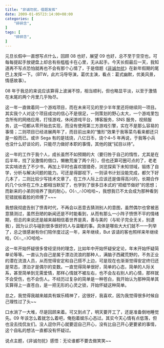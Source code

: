 ```yaml
---
title: "非诚勿扰，借题发挥"
date: 2009-01-05T23:14:00+08:00
categories: [
    "碎碎念",
]
tags: [
    "碎碎念",
]
---
```


元旦长假中一直想写点什么，回顾 08 也好，展望 09 也好，总不至于空空也，可每每提起手放键盘上却总有些槛槛卡在心里，无从起手。今天长假最后一天，我知道再不写点恐怕就再也不会有那个心情了，于是借题《[非诚勿扰](http://movie.douban.com/subject/3313801/)》在新年假期的尾巴上发挥一下。（BTW，此片冯导导演，葛优主演，看点：葛式幽默，优美风景，情感故事）。

<!--more-->

08 年于我总的来说应该算得上波澜不惊，相当顺利，但也略显平淡，以至于激情在末尾的两个月里几乎殆尽。

这一年一直做着同一个游戏项目，而在未来可见的至少半年里还将继续同一项目。其实我个人对这个项目成功的信心不是很足，一则策划的野心太大，一个游戏里包含所有的网络应用，打怪游戏，休闲游戏平台，博客服务，SNS 服务，视频服务，这一切都从零开始去实现，而没有使用第三方游戏引擎，实在不是那么容易的事情；二则项目已经进展两年了，而目前出来的“雏形”效果于我等菜鸟看来都还只是一般而已。或许 Sega 有的是钱烧，八亿日币，烧个4~5 年再说，于我等小兵也没什么好谈论的，只能尽力做好本职的事情，其他的就“拭目以待”。

这一年的工作于我个人，成长虽然不如预期的大（要归咎于自己的惰性，尤其是在后半年，找了没激情的借口，懒散荒废了两个月），但也还算可圈可点的了，老老实实啃进去了不少书，再加上平时也喜欢猎猎奇，浏览探索下未知领域，锻炼了自学，分析与解决问题的能力。可还是得鄙视下，一则读书计划没能完成，都欠下好几本了，二则比较少写技术文章了。在工作人际上应该还是值得高兴的，长期合作的几个伙伴在工作上都相当默契了，也学到了很多日本式的“把细节做好”的思想；而新来的小弟则培养了我的耐心，O(∩_∩)O哈哈~，我想我已不太会成为那种看到犯错就板着脸的师傅了~~~

我想我彻底告别了愤青时代，不再会以恶意去猜测别人的意图，虽然偶尔也曾被恶意猜测过，虽然丑陋的新闻还是不时能看到，从而有那么一小阵子愤愤不平的情绪期，但总的来说还是越来越相信着世界是真，善与美的（与轮子完全无关，别逮我），因为认识与碰到很多很好的人与温暖的事。具体是哪些大大们就不一一列举了，总之很感谢有你们陪伴度过这一年，来年继续，But 该请的客也照样来年继续哈，O(∩_∩)O哈哈~

这一年开始怀疑很多曾经坚持的理念，比如年中开始怀疑安定论，年末开始怀疑简单论等等。一直认为自己是属于漂泊流浪的那种人，满脑子西藏荒野的，不务正业的潜在流浪人员，从而觉得安定和自己搭不上边，可是现在也渐渐觉得安定终归还是常态，漂泊才是偶尔的变数。一直觉得简单很好，简单的心态，简单的人际关系，甚至简单到无需爱情，那样心情就不被左右，也不会左右别人的心情，那样就不会受伤，也不会伤人。不经历过复杂的简单是一种苍白，我开始认为那种简单其实算得上一直苍白，是一把无形的心灵之锁，开始怀疑这种简单。

总之，我觉得我越来越具有娱乐精神了，这很好，我喜欢，因为我觉得很多时候自己理性过了头~~

口水淌了一大堆，尽是回顾来着。可又到点了，明天要开工了，还是准备倒地睡觉先。09 年该怎么着就怎么着吧，俺抱着娱乐心态过。其实今天心情有点低落，但也没去找侃友们。没人逗你开心就要逗自己开心，没有比自己开心更要紧的事情，这个自私的想法一直都没有怀疑过。

说点主题，《非诚勿扰》感悟：无论谁都不要去做笑笑~~
